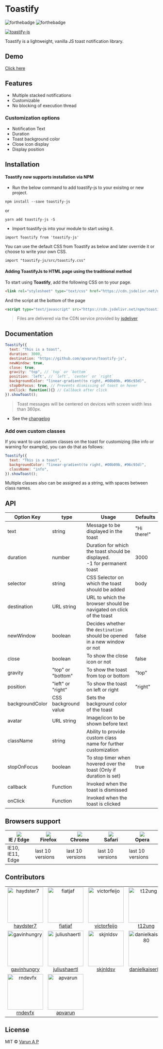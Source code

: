 # Toastify

![forthebadge](https://forthebadge.com/images/badges/made-with-javascript.svg)
![forthebadge](https://forthebadge.com/images/badges/built-with-love.svg)

[![toastify-js](https://img.shields.io/badge/toastify--js-1.7.0-brightgreen.svg)](https://www.npmjs.com/package/toastify-js)

Toastify is a lightweight, vanilla JS toast notification library.

## Demo

[Click here](https://apvarun.github.io/toastify-js/)

## Features

* Multiple stacked notifications
* Customizable
* No blocking of execution thread

### Customization options

* Notification Text
* Duration
* Toast background color
* Close icon display
* Display position

## Installation

#### Toastify now supports installation via NPM

* Run the below command to add toastify-js to your exisitng or new project.

```
npm install --save toastify-js
```

or

```
yarn add toastify-js -S
```

* Import toastify-js into your module to start using it.

```
import Toastify from 'toastify-js'
```

You can use the default CSS from Toastify as below and later override it or choose to write your own CSS.

```
import "toastify-js/src/toastify.css"
```

#### Adding ToastifyJs to HTML page using the traditional method

To start using **Toastify**, add the following CSS on to your page.

```html
<link rel="stylesheet" type="text/css" href="https://cdn.jsdelivr.net/npm/toastify-js/src/toastify.min.css">
```

And the script at the bottom of the page

```html
<script type="text/javascript" src="https://cdn.jsdelivr.net/npm/toastify-js"></script>
```

> Files are delivered via the CDN service provided by [jsdeliver](https://www.jsdelivr.com/)

## Documentation

```javascript
Toastify({
  text: "This is a toast",
  duration: 3000, 
  destination: "https://github.com/apvarun/toastify-js",
  newWindow: true,
  close: true,
  gravity: "top", // `top` or `bottom`
  position: 'left', // `left`, `center` or `right`
  backgroundColor: "linear-gradient(to right, #00b09b, #96c93d)",
  stopOnFocus: true, // Prevents dismissing of toast on hover
  onClick: function(){} // Callback after click
}).showToast();
```

> Toast messages will be centered on devices with screen width less than 360px.

* See the [changelog](https://github.com/apvarun/toastify-js/blob/master/CHANGELOG.md)

### Add own custom classes

If you want to use custom classes on the toast for customizing (like info or warning for example), you can do that as follows:

```javascript
Toastify({
  text: "This is a toast",
  backgroundColor: "linear-gradient(to right, #00b09b, #96c93d)",
  className: "info",
}).showToast();
```

Multiple classes also can be assigned as a string, with spaces between class names.

## API

| Option Key | type | Usage | Defaults |
|-----------------|----------------------|----------------------------------------------------------------------------|-------------|
| text | string | Message to be displayed in the toast | "Hi there!" |
| duration | number | Duration for which the toast should be displayed.<br>-1 for permanent toast | 3000 |
| selector | string | CSS Selector on which the toast should be added | body |
| destination | URL string | URL to which the browser should be navigated on click of the toast |  |
| newWindow | boolean | Decides whether the `destination` should be opened in a new window or not | false |
| close | boolean | To show the close icon or not | false |
| gravity | "top" or "bottom" | To show the toast from top or bottom | "top" |
| position | "left" or "right" | To show the toast on left or right | "right" |
| backgroundColor | CSS background value | Sets the background color of the toast |  |
| avatar | URL string | Image/icon to be shown before text |  |
| className | string | Ability to provide custom class name for further customization |  |
| stopOnFocus | boolean | To stop timer when hovered over the toast (Only if duration is set) | true |
| callback | Function | Invoked when the toast is dismissed |  |
| onClick | Function | Invoked when the toast is clicked |  |

## Browsers support

| ![][ie]<br />IE / Edge | ![][firefox]<br />Firefox | ![][chrome]<br />Chrome | ![][safari]<br />Safari | ![][opera]<br />Opera |
| ---------------------- | ------------------------- | ----------------------- | ----------------------- | --------------------- |
| IE10, IE11, Edge       | last 10 versions          | last 10 versions        | last 10 versions        | last 10 versions      |

## Contributors

<!-- ALL-CONTRIBUTORS-LIST:START - Do not remove or modify this section -->

<!-- prettier-ignore -->
<table>
  <tr>
    <td align="center">
      <a href="https://github.com/haydster7"><img alt="haydster7"
          src="https://avatars2.githubusercontent.com/u/4540595?v=4&s=117" width="117" />
        <br />haydster7</a>
    </td>
    <td align="center">
      <a href="https://github.com/fiatjaf"><img alt="fiatjaf"
          src="https://avatars1.githubusercontent.com/u/1653275?v=4&s=117" width="117" />
        <br />fiatjaf</a>
    </td>
    <td align="center">
      <a href="https://github.com/victorfeijo"><img alt="victorfeijo"
          src="https://avatars2.githubusercontent.com/u/8865899?v=4&s=117" width="117" />
        <br />victorfeijo</a>
    </td>
    <td align="center">
      <a href="https://github.com/t12ung"><img alt="t12ung"
          src="https://avatars1.githubusercontent.com/u/9781423?v=4&s=117" width="117" />
        <br />t12ung</a>
    </td>
    <td align="center">
      <a href="https://github.com/Tadaz"><img alt="Tadaz"
          src="https://avatars0.githubusercontent.com/u/10881931?v=4&s=117" width="117" />
        <br />Tadaz</a>
    </td>
    <td align="center">
      <a href="https://github.com/mort3za"><img alt="mort3za"
          src="https://avatars3.githubusercontent.com/u/510242?v=4&s=117" width="117" />
        <br />mort3za</a>
    </td>
    <td align="center">
      <a href="https://github.com/Wachiwi"><img alt="Wachiwi"
          src="https://avatars2.githubusercontent.com/u/4199845?v=4&s=117" width="117" />
        <br />Wachiwi</a>
    </td>
  </tr>
  <tr>
    <td align="center">
      <a href="https://github.com/gavinhungry"><img alt="gavinhungry"
          src="https://avatars0.githubusercontent.com/u/744538?v=4&s=117" width="117" />
        <br />gavinhungry</a>
    </td>
    <td align="center">
      <a href="https://github.com/juliushaertl"><img alt="juliushaertl"
          src="https://avatars0.githubusercontent.com/u/3404133?v=4&s=117" width="117" />
        <br />juliushaertl</a>
    </td>
    <td align="center">
      <a href="https://github.com/skjnldsv"><img alt="skjnldsv"
          src="https://avatars0.githubusercontent.com/u/14975046?v=4&s=117" width="117" />
        <br />skjnldsv</a>
    </td>
    <td align="center">
      <a href="https://github.com/danielkaiser80"><img alt="danielkaiser80"
          src="https://avatars2.githubusercontent.com/u/33827555?v=4&s=117" width="117" />
        <br />danielkaiser80</a>
    </td>
    <td align="center">
      <a href="https://github.com/d4rn0k"><img alt="d4rn0k"
          src="https://avatars2.githubusercontent.com/u/2183269?v=4&s=117" width="117" />
        <br />d4rn0k</a>
    </td>
    <td align="center">
      <a href="https://github.com/GodzzZZZ"><img alt="GodzzZZZ"
          src="https://avatars1.githubusercontent.com/u/36092926?v=4&s=117" width="117" />
        <br />GodzzZZZ</a>
    </td>
    <td align="center">
      <a href="https://github.com/caiomoura1994"><img alt="caiomoura1994"
          src="https://avatars1.githubusercontent.com/u/9389139?v=4&s=117" width="117" />
        <br />caiomoura1994</a>
    </td>
  </tr>
  <tr>
    <td align="center">
      <a href="https://github.com/rndevfx"><img alt="rndevfx"
          src="https://avatars3.githubusercontent.com/u/5052076?v=4&s=117" width="117" />
        <br />rndevfx</a>
    </td>
    <td align="center">
      <a href="https://github.com/apvarun"><img alt="apvarun"
          src="https://avatars1.githubusercontent.com/u/8411309?v=4&s=117" width="117" />
        <br />apvarun</a>
    </td>
  </tr>
</table>

<!-- ALL-CONTRIBUTORS-LIST:END -->

## License

MIT © [Varun A P](https://github.com/apvarun)

[ie]: https://raw.githubusercontent.com/godban/browsers-support-badges/master/src/images/edge.png
[firefox]: https://raw.githubusercontent.com/godban/browsers-support-badges/master/src/images/firefox.png
[chrome]: https://raw.githubusercontent.com/godban/browsers-support-badges/master/src/images/chrome.png
[safari]: https://raw.githubusercontent.com/godban/browsers-support-badges/master/src/images/safari.png
[opera]: https://raw.githubusercontent.com/godban/browsers-support-badges/master/src/images/opera.png
